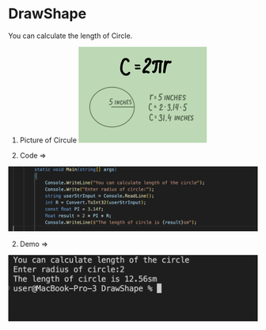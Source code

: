 # DrawShape

You can calculate the length of Circle.
1) Picture of Circule 
![image](./assets/images.png)

1) Code => 

![image](./assets/DrawShape.png)

2) Demo =>


![image](./assets/demo2.png)
